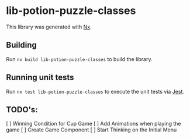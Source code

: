 # lib-potion-puzzle-classes

This library was generated with [Nx](https://nx.dev).

## Building

Run `nx build lib-potion-puzzle-classes` to build the library.

## Running unit tests

Run `nx test lib-potion-puzzle-classes` to execute the unit tests via [Jest](https://jestjs.io).

## TODO's:

[ ] Winning Condition for Cup Game
[ ] Add Animations when playing the game
[ ] Create Game Component
[ ] Start Thinking on the Initial Menu